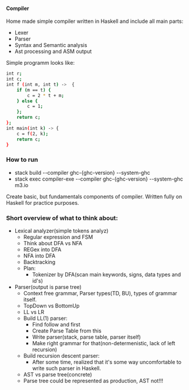 #### Compiler
Home made simple compiler written in Haskell and include all main parts:
* Lexer
* Parser
* Syntax and Semantic analysis
* Ast processing and ASM output

Simple programm looks like:
```sh
int r;
int c;
int f (int m, int t) ->  {
    if (m == t) {
        c = 2 * t + m;
    } else {
        c = 1;
    };
    return c;
};
int main(int k) -> {
    c = f(2, k);
    return c;
}
```
### How to run
* stack build --compiler ghc-{ghc-version} --system-ghc
* stack exec compiler-exe --compiler ghc-{ghc-version} --system-ghc m3.io

Create basic, but fundamentals components of compiler.
Written fully on Haskell for practice purposes.

### Short overview of what to think about:
  - Lexical analyzer(simple tokens analyz)
    * Regular expression and FSM
    * Think about DFA vs NFA
    * REGex into DFA
    * NFA into DFA
    * Backtracking
    * Plan:
        - Tokenizer by DFA(scan main keywords, signs, data types and id's)
  - Parser(output is parse tree)
    * Context free grammar, Parser types(TD, BU), types of grammar itself.
    * TopDown vs BottomUp 
    * LL vs LR
    * Build LL(1) parser:
        - Find follow and first
        - Create Parse Table from this
        - Write parser(stack, parse table, parser itself)
        - Make right grammar for that(non-determenistic, lack of left recursion)
    * Build recursion descent parser:
        - After some time, realized that it's some way uncomfortable to write
          such parser in Haskell.
    * AST vs parse tree(concrete)
    * Parse tree could be represented as production, AST not!!!
